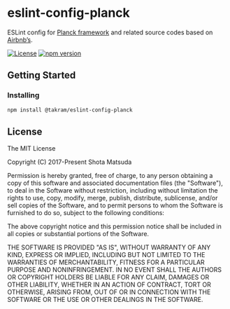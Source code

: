 eslint-config-planck
====================

ESLint config for [Planck framework](https://takram.com/projects/planck) and related source codes based on [Airbnb’s](https://github.com/airbnb/javascript).

[![License](http://img.shields.io/badge/license-MIT-lightgrey.svg?style=flat
)](http://mit-license.org)
[![npm version](https://badge.fury.io/js/%40takram%2Feslint-config-planck.svg)](http://badge.fury.io/js/%40takram%2Feslint-config-planck)

## Getting Started

### Installing

```sh
npm install @takram/eslint-config-planck
```

## License

The MIT License

Copyright (C) 2017-Present Shota Matsuda

Permission is hereby granted, free of charge, to any person obtaining a
copy of this software and associated documentation files (the "Software"),
to deal in the Software without restriction, including without limitation
the rights to use, copy, modify, merge, publish, distribute, sublicense,
and/or sell copies of the Software, and to permit persons to whom the
Software is furnished to do so, subject to the following conditions:

The above copyright notice and this permission notice shall be included in
all copies or substantial portions of the Software.

THE SOFTWARE IS PROVIDED "AS IS", WITHOUT WARRANTY OF ANY KIND, EXPRESS OR
IMPLIED, INCLUDING BUT NOT LIMITED TO THE WARRANTIES OF MERCHANTABILITY,
FITNESS FOR A PARTICULAR PURPOSE AND NONINFRINGEMENT. IN NO EVENT SHALL
THE AUTHORS OR COPYRIGHT HOLDERS BE LIABLE FOR ANY CLAIM, DAMAGES OR OTHER
LIABILITY, WHETHER IN AN ACTION OF CONTRACT, TORT OR OTHERWISE, ARISING
FROM, OUT OF OR IN CONNECTION WITH THE SOFTWARE OR THE USE OR OTHER
DEALINGS IN THE SOFTWARE.
